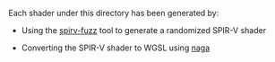 Each shader under this directory has been generated by:

- Using the [spirv-fuzz](https://github.com/KhronosGroup/SPIRV-Tools#fuzzer) tool to generate a randomized SPIR-V shader

- Converting the SPIR-V shader to WGSL using [naga](https://github.com/gfx-rs/naga)
